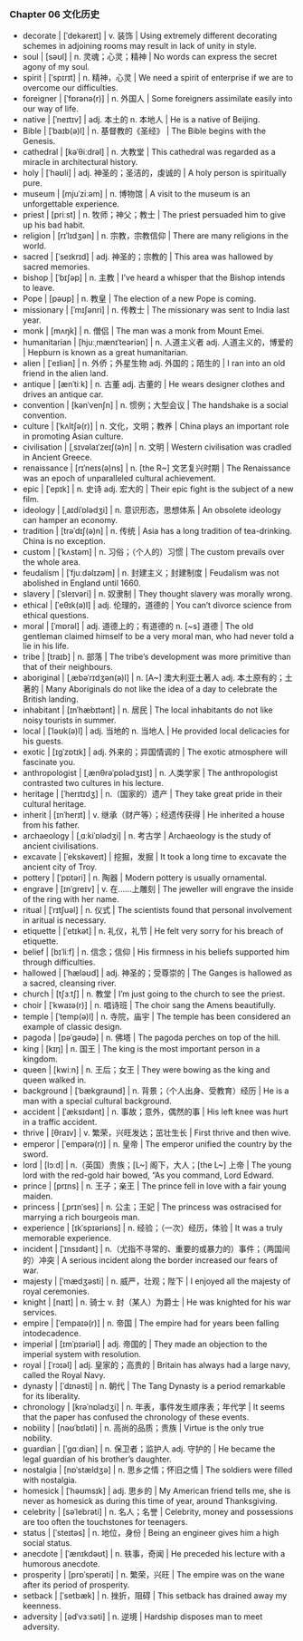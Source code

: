 ### Chapter 06 文化历史

- decorate | [ˈdekəreɪt] | v. 装饰 | Using extremely different decorating schemes in adjoining rooms may result in lack of unity in style.
- soul | [səʊl] | n. 灵魂；心灵；精神 | No words can express the secret agony of my soul.
- spirit | [ˈspɪrɪt] | n. 精神，心灵 | We need a spirit of enterprise if we are to overcome our difficulties.
- foreigner | [ˈfɒrənə(r)] | n. 外国人 | Some foreigners assimilate easily into our way of life.
- native | [ˈneɪtɪv] | adj. 本土的 n. 本地人 | He is a native of Beijing.
- Bible | [ˈbaɪb(ə)l] | n. 基督教的《圣经》 | The Bible begins with the Genesis.
- cathedral | [kəˈθiːdrəl] | n. 大教堂 | This cathedral was regarded as a miracle in architectural history.
- holy | [ˈhəʊli] | adj. 神圣的；圣洁的，虔诚的 | A holy person is spiritually pure.
- museum | [mjuˈziːəm] | n. 博物馆 | A visit to the museum is an unforgettable experience.
- priest | [priːst] | n. 牧师；神父；教士 | The priest persuaded him to give up his bad habit.
- religion | [rɪˈlɪdʒən] | n. 宗教，宗教信仰 | There are many religions in the world.
- sacred | [ˈseɪkrɪd] | adj. 神圣的；宗教的 | This area was hallowed by sacred memories.
- bishop | [ˈbɪʃəp] | n. 主教 | I’ve heard a whisper that the Bishop intends to leave.
- Pope | [pəʊp] | n. 教皇 | The election of a new Pope is coming.
- missionary | [ˈmɪʃənri] | n. 传教士 | The missionary was sent to India last year.
- monk | [mʌŋk] | n. 僧侣 | The man was a monk from Mount Emei.
- humanitarian | [hjuːˌmænɪˈteəriən] | n. 人道主义者 adj. 人道主义的，博爱的 | Hepburn is known as a great humanitarian.
- alien | [ˈeɪliən] | n. 外侨；外星生物 adj. 外国的；陌生的 | I ran into an old friend in the alien land.
- antique | [ænˈtiːk] | n. 古董 adj. 古董的 | He wears designer clothes and drives an antique car.
- convention | [kənˈvenʃn] | n. 惯例；大型会议 | The handshake is a social convention.
- culture | [ˈkʌltʃə(r)] | n. 文化，文明；教养 | China plays an important role in promoting Asian culture.
- civilisation | [ˌsɪvəlaɪˈzeɪʃ(ə)n] | n. 文明 | Western civilisation was cradled in Ancient Greece.
- renaissance | [rɪˈneɪs(ə)ns] | n. [the R~] 文艺复兴时期 | The Renaissance was an epoch of unparalleled cultural achievement.
- epic | [ˈepɪk] | n. 史诗 adj. 宏大的 | Their epic fight is the subject of a new film.
- ideology | [ˌaɪdiˈɒlədʒi] | n. 意识形态，思想体系 | An obsolete ideology can hamper an economy.
- tradition | [trəˈdɪʃ(ə)n] | n. 传统 | Asia has a long tradition of tea-drinking. China is no exception.
- custom | [ˈkʌstəm] | n. 习俗；（个人的）习惯 | The custom prevails over the whole area.
- feudalism | [ˈfjuːdəlɪzəm] | n. 封建主义；封建制度 | Feudalism was not abolished in England until 1660.
- slavery | [ˈsleɪvəri] | n. 奴隶制 | They thought slavery was morally wrong.
- ethical | [ˈeθɪk(ə)l] | adj. 伦理的，道德的 | You can’t divorce science from ethical questions.
- moral | [ˈmɒrəl] | adj. 道德上的；有道德的 n. [~s] 道德 | The old gentleman claimed himself to be a very moral man, who had never told a lie in his life.
- tribe | [traɪb] | n. 部落 | The tribe’s development was more primitive than that of their neighbours.
- aboriginal | [ˌæbəˈrɪdʒən(ə)l] | n. [A~] 澳大利亚土著人 adj. 本土原有的；土著的 | Many Aboriginals do not like the idea of a day to celebrate the British landing.
- inhabitant | [ɪnˈhæbɪtənt] | n. 居民 | The local inhabitants do not like noisy tourists in summer.
- local | [ˈləʊk(ə)l] | adj. 当地的 n. 当地人 | He provided local delicacies for his guests.
- exotic | [ɪɡˈzɒtɪk] | adj. 外来的；异国情调的 | The exotic atmosphere will fascinate you.
- anthropologist | [ˌænθrəˈpɒlədʒɪst] | n. 人类学家 | The anthropologist contrasted two cultures in his lecture.
- heritage | [ˈherɪtɪdʒ] | n.（国家的）遗产 | They take great pride in their cultural heritage.
- inherit | [ɪnˈherɪt] | v. 继承（财产等）；经遗传获得 | He inherited a house from his father.
- archaeology | [ˌɑːkiˈɒlədʒi] | n. 考古学 | Archaeology is the study of ancient civilisations.
- excavate | [ˈekskəveɪt] | 挖掘，发掘 | It took a long time to excavate the ancient city of Troy.
- pottery | [ˈpɒtəri] | n. 陶器 | Modern pottery is usually ornamental.
- engrave | [ɪnˈɡreɪv] | v. 在……上雕刻 | The jeweller will engrave the inside of the ring with her name.
- ritual | [ˈrɪtʃuəl] | n. 仪式 | The scientists found that personal involvement in aritual is necessary.
- etiquette | [ˈetɪkət] | n. 礼仪，礼节 | He felt very sorry for his breach of etiquette.
- belief | [bɪˈliːf] | n. 信念；信仰 | His firmness in his beliefs supported him through difficulties.
- hallowed | [ˈhæləʊd] | adj. 神圣的；受尊崇的 | The Ganges is hallowed as a sacred, cleansing river.
- church | [tʃɜːtʃ] | n. 教堂 | I’m just going to the church to see the priest.
- choir | [ˈkwaɪə(r)] | n. 唱诗班 | The choir sang the Amens beautifully.
- temple | [ˈtemp(ə)l] | n. 寺院，庙宇 | The temple has been considered an example of classic design.
- pagoda | [pəˈɡəʊdə] | n. 佛塔 | The pagoda perches on top of the hill.
- king | [kɪŋ] | n. 国王 | The king is the most important person in a kingdom.
- queen | [kwiːn] | n. 王后；女王 | They were bowing as the king and queen walked in.
- background | [ˈbækɡraʊnd] | n. 背景；（个人出身、受教育）经历 | He is a man with a special cultural background.
- accident | [ˈæksɪdənt] | n. 事故；意外，偶然的事 | His left knee was hurt in a traffic accident.
- thrive | [θraɪv] | v. 繁荣，兴旺发达；茁壮生长 | First thrive and then wive.
- emperor | [ˈempərə(r)] | n. 皇帝 | The emperor unified the country by the sword.
- lord | [lɔːd] | n.（英国）贵族；[L~] 阁下，大人；[the L~] 上帝 | The young lord with the red-gold hair bowed, “As you command, Lord Edward.
- prince | [prɪns] | n. 王子；亲王 | The prince fell in love with a fair young maiden.
- princess | [ˌprɪnˈses] | n. 公主；王妃 | The princess was ostracised for marrying a rich bourgeois man.
- experience | [ɪkˈspɪəriəns] | n. 经验；（一次）经历，体验 | It was a truly memorable experience.
- incident | [ˈɪnsɪdənt] | n.（尤指不寻常的、重要的或暴力的）事件；（两国间的）冲突 | A serious incident along the border increased our fears of war.
- majesty | [ˈmædʒəsti] | n. 威严，壮观；陛下 | I enjoyed all the majesty of royal ceremonies.
- knight | [naɪt] | n. 骑士 v. 封（某人）为爵士 | He was knighted for his war services.
- empire | [ˈempaɪə(r)] | n. 帝国 | The empire had for years been falling intodecadence.
- imperial | [ɪmˈpɪəriəl] | adj. 帝国的 | They made an objection to the imperial system with resolution.
- royal | [ˈrɔɪəl] | adj. 皇家的；高贵的 | Britain has always had a large navy, called the Royal Navy.
- dynasty | [ˈdɪnəsti] | n. 朝代 | The Tang Dynasty is a period remarkable for its liberality.
- chronology | [krəˈnɒlədʒi] | n. 年表，事件发生顺序表；年代学 | It seems that the paper has confused the chronology of these events.
- nobility | [nəʊˈbɪləti] | n. 高尚的品质；贵族 | Virtue is the only true nobility.
- guardian | [ˈɡɑːdiən] | n. 保卫者；监护人 adj. 守护的 | He became the legal guardian of his brother’s daughter.
- nostalgia | [nɒˈstældʒə] | n. 思乡之情；怀旧之情 | The soldiers were filled with nostalgia.
- homesick | [ˈhəʊmsɪk] | adj. 思乡的 | My American friend tells me, she is never as homesick as during this time of year, around Thanksgiving.
- celebrity | [səˈlebrəti] | n. 名人；名誉 | Celebrity, money and possessions are too often the touchstones for teenagers.
- status | [ˈsteɪtəs] | n. 地位，身份 | Being an engineer gives him a high social status.
- anecdote | [ˈænɪkdəʊt] | n. 轶事，奇闻 | He preceded his lecture with a humorous anecdote.
- prosperity | [prɒˈsperəti] | n. 繁荣，兴旺 | The empire was on the wane after its period of prosperity.
- setback | [ˈsetbæk] | n. 挫折，阻碍 | This setback has drained away my keenness.
- adversity | [ədˈvɜːsəti] | n. 逆境 | Hardship disposes man to meet adversity.

